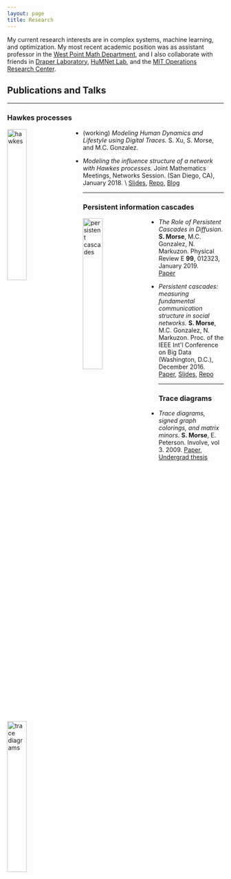 ```yaml
---
layout: page
title: Research
---
```


My current research interests are in complex systems, machine learning, and optimization.  My most recent academic position was as assistant professor in the [West Point Math Department](https://www.usma.edu/math/SitePages/Math.aspx), and I also collaborate with friends in [Draper Laboratory](http://www.draper.com), [HuMNet Lab](http://humnetlab.mit.edu), and the [MIT Operations Research Center](https://orc.mit.edu).


## Publications and Talks

<hr>

### Hawkes processes

<img style="padding: 0 25px 0 0; float: left;" width="30%" src="{{ site.baseurl }}/images/example_multivar.png" alt="hawkes">

- (working) *Modeling Human Dynamics and Lifestyle using Digital Traces.* S. Xu, S. Morse, and M.C. Gonzalez.

- *Modeling the influence structure of a network with Hawkes processes.* Joint Mathematics Meetings, Networks Session.  (San Diego, CA), January 2018. \ 
<a href="{{ site.baseurl }}/docs/JMM18_slides.pdf">Slides</a>,  <a href="https://github.com/stmorse/hawkes">Repo</a>,
<a href="https://stmorse.github.io/journal/Hawkes-python.html">Blog</a> 


<hr>

### Persistent information cascades

<img style="padding: 0 25px 0 0; float: left;" width="30%" src="{{ site.baseurl }}/images/persistent.png" alt="persistent cascades">

- *The Role of Persistent Cascades in Diffusion.*  **S. Morse**, M.C. Gonzalez, N. Markuzon.  Physical Review E **99**, 012323, January 2019. \
<a href="{{ site.baseurl }}/docs/BigD348.pdf">Paper</a> 

- *Persistent cascades: measuring fundamental communication structure in social networks.* **S. Morse**, M.C. Gonzalez, N. Markuzon.  Proc. of the IEEE Int'l Conference on Big Data (Washington, D.C.), December 2016. \
<a href="{{ site.baseurl }}/docs/BigD348.pdf">Paper</a>, <a href="{{ site.baseurl }}/docs/persistent-cascades-ieee.pdf">Slides</a>, <a href="https://github.com/stmorse/cascades">Repo</a>  


<hr>

### Trace diagrams

<img align="left" width="30%" src="{{ site.baseurl }}/images/diagrams.png" alt="trace diagrams">

- *Trace diagrams, signed graph colorings, and matrix minors.* **S. Morse**, E. Peterson. Involve, vol 3. 2009. <a href="{{ site.baseurl }}/docs/tracediagrams.pdf">Paper</a>, <a href="{{ site.baseurl }}/docs/mainthesis.pdf">Undergrad thesis</a>
